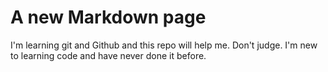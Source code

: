 # A new Markdown page

I'm learning git and Github and this repo will help me. Don't judge.
I'm new to learning code and have never done it before.
